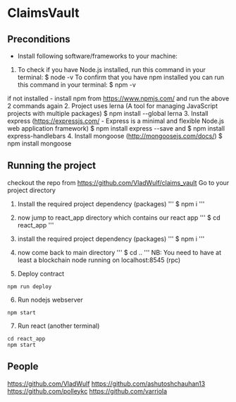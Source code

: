 # ClaimsVault

## Preconditions
* Install following software/frameworks to your machine:

1. To check if you have Node.js installed, run this command in your terminal:
  $ node -v
  To confirm that you have npm installed you can run this command in your terminal:
  $ npm -v

  if not installed - install npm from https://www.npmjs.com/ and run the above 2 commands again
2. Project uses lerna (A tool for managing JavaScript projects with multiple packages)
  $ npm install --global lerna
3. Install express (https://expressjs.com/ - Express is a minimal and flexible Node.js web application framework)
  $ npm install express --save
  and
  $ npm install express-handlebars
4. Install mongoose (http://mongoosejs.com/docs/)
  $ npm install mongoose

## Running the project

checkout the repo from https://github.com/VladWulf/claims_vault
Go to your project directory
1. Install the required project dependency (packages)
'''
$ npm i
'''
2. now jump to react_app directory which contains our react app
'''
$ cd react_app
'''
3. install the required project dependency (packages)
'''
$ npm i
'''
4. now come back to main directory
'''
$ cd ..
'''
NB: You need to have at least a blockchain node running on localhost:8545 (rpc)

5.  Deploy contract
```
npm run deploy

```
6. Run nodejs webserver

```
npm start
```
7. Run react (another terminal)
```
cd react_app
npm start
```

## People 
https://github.com/VladWulf
https://github.com/ashutoshchauhan13
https://github.com/polleykc
https://github.com/varriola
